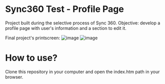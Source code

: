 # Sync360 Test - Profile Page

Project built during the selective process of Sync 360. 
Objective: develop a profile page with user's information and a section to edit it. 

Final project's printscreen: 
![image](https://user-images.githubusercontent.com/87335237/232029921-11e50924-d06e-4545-9865-6ea6d794b9c5.png)
![image](https://user-images.githubusercontent.com/87335237/232030012-13f529e3-2bd9-4dd4-80f4-dd584bf3bfb8.png)


# How to use?
Clone this repository in your computer and open the index.htm path in your browser.
